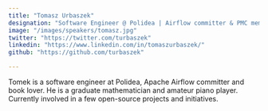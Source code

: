 ```yaml
---
title: "Tomasz Urbaszek"
designation: "Software Engineer @ Polidea | Airflow committer & PMC member"
image: "/images/speakers/tomasz.jpg"
twitter: "https://twitter.com/turbaszek"
linkedin: "https://www.linkedin.com/in/tomaszurbaszek/"
github: "https://github.com/turbaszek"

---
```


Tomek is a software engineer at Polidea, Apache Airflow committer and book lover. He is a graduate mathematician and amateur piano player. Currently involved in a few open-source projects and initiatives.

